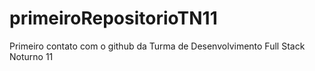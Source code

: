 # primeiroRepositorioTN11
Primeiro contato com o github da Turma de Desenvolvimento Full Stack Noturno 11
